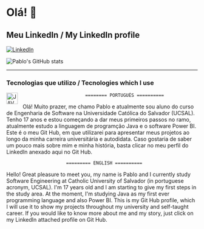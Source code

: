 # Olá! 👋

## Meu LinkedIn / My LinkedIn profile

[![LinkedIn](https://img.shields.io/badge/LinkedIn-0077B5?style=for-the-badge&logo=linkedin&logoColor=white)](https://www.linkedin.com/in/%20pablofranca2007)

![Pablo's GitHub stats](https://github-readme-stats.vercel.app/api?username=pablofranca19&show_icons=true&theme=dracula)
 
---

### Tecnologias que utilizo / Tecnologies which I use

 <img 
        align= "left"
        alt="JAVA"
        title="JAVA"
        width="30px"
        style= "padding-right: 10px;"
        src="https://cdn.jsdelivr.net/gh/devicons/devicon@latest/icons/java/java-plain.svg" />
>
               

                         
                           ======== PORTUGUÊS ==========
Olá! Muito prazer, me chamo Pablo e atualmente sou aluno do curso de Engenharia de Software na Universidade Católica do Salvador (UCSAL).
Tenho 17 anos e estou começando a dar meus primeiros passos no ramo, atualmente estudo a linguagem de programção Java e o software Power BI.
Este é o meu Git Hub, em que utilizarei para apresentar meus projetos ao longo da minha carreira universitária e autodidata.
Caso gostaria de saber um pouco mais sobre mim e minha história, basta clicar no meu perfil do LinkedIn anexado aqui no Git Hub.


                          ========= ENGLISH ==========
Hello! Great pleasure to meet you, my name is Pablo and I currently study Software Engineering at Catholic University of Salvador (in portuguese acronym, UCSAL).
I'm 17 years old and I am starting to give my first steps in the study area. At the moment, I'm studying Java as my first ever programming language and also Power BI.
This is my Git Hub profile, which I will use it to show my projects throughout my university and self-taught career.
If you would like to know more about me and my story, just click on my LinkedIn attached profile on Git Hub.

<!---
pablofranca19/pablofranca19 is a ✨ special ✨ repository because its `README.md` (this file) appears on your GitHub profile.
You can click the Preview link to take a look at your changes.
--->
